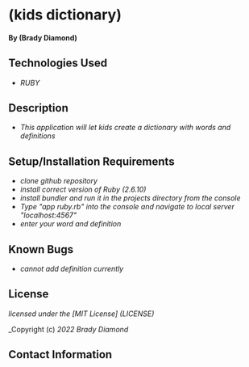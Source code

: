 # (kids dictionary)

#### By (Brady Diamond)

## Technologies Used

* _RUBY_

## Description

* _This application will let kids create a dictionary with words and definitions_

## Setup/Installation Requirements

* _clone github repository_
* _install correct version of Ruby (2.6.10)_
* _install bundler and run it in the projects directory from the console_
* _Type "app ruby.rb" into the console and navigate to local server "localhost:4567"_
* _enter your word and definition_

## Known Bugs

* _cannot add definition currently_

## License
_licensed under the [MIT License] (LICENSE)_

_Copyright (c) _2022_ _Brady Diamond_ 
## Contact Information